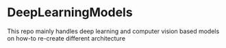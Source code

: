 # DeepLearningModels
This repo mainly handles deep learning and computer vision based models on how-to re-create different architecture
